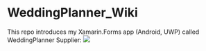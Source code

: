 # WeddingPlanner_Wiki
This repo introduces my Xamarin.Forms app (Android, UWP) called WeddingPlanner
Supplier:
![](https://github.com/tothpalcsilla/WeddingPlanner_Wiki/blob/main/images/supplier.gif)
